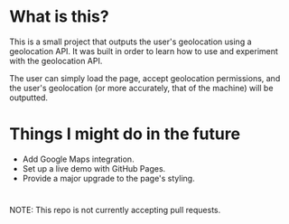 # What is this?

This is a small project that outputs the user's geolocation using a geolocation API. It was built in order to learn how to use and experiment with the geolocation API.

The user can simply load the page, accept geolocation permissions, and the user's geolocation (or more accurately, that of the machine) will be outputted.

# Things I might do in the future

- Add Google Maps integration.
- Set up a live demo with GitHub Pages.
- Provide a major upgrade to the page's styling.

#

NOTE: This repo is not currently accepting pull requests.
